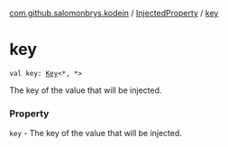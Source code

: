 [com.github.salomonbrys.kodein](../index.md) / [InjectedProperty](index.md) / [key](.)

# key

`val key: `[`Key`](../-kodein/-key/index.md)`<*, *>`

The key of the value that will be injected.

### Property

`key` - The key of the value that will be injected.
